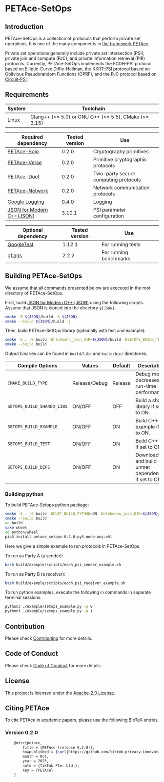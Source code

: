 # PETAce-SetOps

## Introduction

PETAce-SetOps is a collection of protocols that perform private set operations.
It is one of the many components in [the framework PETAce](https://github.com/tiktok-privacy-innovation/PETAce).

Private set operations generally include private set intersection (PSI), private join and compute (PJC), and private information retrieval (PIR) protocols.
Currently, PETAce-SetOps implements the ECDH-PSI protocol based on Elliptic-Curve Diffie-Hellman, the [KKRT-PSI](https://dl.acm.org/doi/abs/10.1145/2976749.2978381) protocol based on Oblivious Pseudorandom Functions (OPRF), and the PJC protocol based on [Circuit-PSI](https://www.researchgate.net/publication/356421123_Circuit-PSI_With_Linear_Complexity_via_Relaxed_Batch_OPPRF).

## Requirements

| System | Toolchain                                             |
|--------|-------------------------------------------------------|
| Linux  | Clang++ (>= 5.0) or GNU G++ (>= 5.5), CMake (>= 3.15) |

| Required dependency                                                            | Tested version | Use                                  |
|--------------------------------------------------------------------------------|----------------|--------------------------------------|
| [PETAce-Solo](https://github.com/tiktok-privacy-innovation/PETAce-Solo)        | 0.2.0          | Cryptography primitives              |
| [PETAce-Verse](https://github.com/tiktok-privacy-innovation/PETAce-Verse)      | 0.2.0          | Primitive cryptographic protocols    |
| [PETAce-Duet](https://github.com/tiktok-privacy-innovation/PETAce-Duet)        | 0.2.0          | Two-party secure computing protocols |
| [PETAce-Network](https://github.com/tiktok-privacy-innovation/PETAce-Network)  | 0.2.0          | Network communication protocols      |
| [Google Logging](https://github.com/google/glog)                               | 0.4.0          | Logging                              |
| [JSON for Modern C++(JSON)](https://github.com/nlohmann/json)                  | 3.10.1         | PSI parameter configuration          |

| Optional dependency                                | Tested version | Use                    |
|----------------------------------------------------|----------------|------------------------|
| [GoogleTest](https://github.com/google/googletest) | 1.12.1         | For running tests      |
| [gflags](https://github.com/gflags/gflags)         | 2.2.2          | For running benchmarks |

## Building PETAce-SetOps

We assume that all commands presented below are executed in the root directory of PETAce-SetOps.

First, build [JSON for Modern C++ (JSON)](https://github.com/nlohmann/json) using the following scripts.
Assume that JSON is cloned into the directory `${JSON}`.

```bash
cmake -B ${JSON}/build -S ${JSON}
cmake --build ${JSON}/build -j
```

Then, build PETAce-SetOps library (optionally with test and example):

```bash
cmake -S . -B build -Dnlohmann_json_DIR=${JSON}/build -DSETOPS_BUILD_TEST=ON -DSETOPS_BUILD_EXAMPLE=ON
cmake --build build
```

Output binaries can be found in `build/lib/` and `build/bin/` directories.

| Compile Options            | Values        | Default | Description                                         |
|----------------------------|---------------|---------|-----------------------------------------------------|
| `CMAKE_BUILD_TYPE`         | Release/Debug | Release | Debug mode decreases run-time performance.          |
| `SETOPS_BUILD_SHARED_LIBS` | ON/OFF        | OFF     | Build a shared library if set to ON.                |
| `SETOPS_BUILD_EXAMPLE`     | ON/OFF        | ON      | Build C++ example if set to ON.                     |
| `SETOPS_BUILD_TEST`        | ON/OFF        | ON      | Build C++ test if set to ON.                        |
| `SETOPS_BUILD_DEPS`        | ON/OFF        | ON      | Download and build unmet dependencies if set to ON. |

### Building python
To build PETAce-Setops python package:

```bash
cmake -S . -B build -DDUET_BUILD_PYTHON=ON -Dnlohmann_json_DIR=${JSON}/build
cmake --build build
cd build
make wheel
cd python/wheel
pip3 install petace_setops-0.2.0-py3-none-any.whl
```

Here we give a simple example to run protocols in PETAce-SetOps.

To run as Party A (a sender):

```bash
bash build/example/scripts/ecdh_psi_sender_example.sh
```

To run as Party B (a receiver):

```bash
bash build/example/scripts/ecdh_psi_receiver_example.sh
```

To run python examples, execute the following in commands in separate terminal sessions.

```bash
python3 ./example/setops_example.py -p 0
python3 ./example/setops_example.py -p 1
```

## Contribution

Please check [Contributing](CONTRIBUTING.md) for more details.

## Code of Conduct

Please check [Code of Conduct](CODE_OF_CONDUCT.md) for more details.

## License

This project is licensed under the [Apache-2.0 License](LICENSE).

## Citing PETAce

To cite PETAce in academic papers, please use the following BibTeX entries.

### Version 0.2.0

```tex
    @misc{petace,
        title = {PETAce (release 0.2.0)},
        howpublished = {\url{https://github.com/tiktok-privacy-innovation/PETAce}},
        month = Oct,
        year = 2023,
        note = {TikTok Pte. Ltd.},
        key = {PETAce}
    }
```

